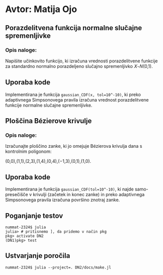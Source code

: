 # Avtor: Matija Ojo

## Porazdelitvena funkcija normalne slučajne spremenljivke

### Opis naloge:

Napišite učinkovito funkcijo, ki izračuna vrednosti porazdelitvene funkcije za standardno normalno porazdeljeno slučajno spremenljivko 𝑋∼𝑁(0,1).

## Uporaba kode

Implementirana je funkcija `gaussian_CDF(x, tol=10^-10)`, ki preko adaptivnega Simpsonovega pravila izračuna vrednost porazdelitvene funkcije normalne slučajne spremenljivke.


## Ploščina Bézierove krivulje

### Opis naloge:

Izračunajte ploščino zanke, ki jo omejuje Bézierova krivulja dana s kontrolnim poligonom:

(0,0),(1,1),(2,3),(1,4),(0,4),(−1,3),(0,1),(1,0).

## Uporaba kode

Implementirana je funkcija `gaussian_CDF(tol=10^-10)`, ki najde samo-presečišče v krivulji (začetek in konec zanke) in preko adaptivnega Simpsonovega pravila izračuna površino znotraj zanke.


## Poganjanje testov

```shell
nummat-2324$ julia
julia> # pritisnemo ], da pridemo v način pkg
pkg> activate DN2
(DN1)pkg> test
```

## Ustvarjanje poročila

```shell
nummat-2324$ julia --project=. DN2/docs/make.jl
```
